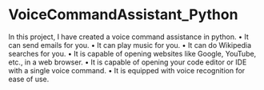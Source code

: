# VoiceCommandAssistant_Python
In this project, I have created a voice command assistance in python.
• It can send emails for you.
• It can play music for you.
• It can do Wikipedia searches for you.
• It is capable of opening websites like Google, YouTube, etc., in a web browser.
• It is capable of opening your code editor or IDE with a single voice command.
• It is equipped with voice recognition for ease of use.

